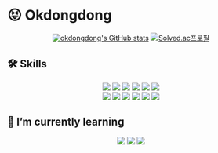 
# 😝 Okdongdong 
<div align="center"> 

  [![okdongdong's GitHub stats](https://github-readme-stats.vercel.app/api?username=okdongdong&show_icons=true&theme=blueberry&border_radius=10px)](https://github.com/okdongdong/github-readme-stats) 
  [![Solved.ac프로필](http://mazassumnida.wtf/api/v2/generate_badge?boj=jer0618)](https://solved.ac/jer0618)

</div>


## 🛠 Skills

<div align="center"> 

  <img src="https://img.shields.io/badge/Python-3776AB?style=for-the-badge&logo=Python&logoColor=ffffff"/>
  <img src="https://img.shields.io/badge/JAVA-007396?style=for-the-badge&logo=java&logoColor=white">
  <img src="https://img.shields.io/badge/mysql-4479A1?style=for-the-badge&logo=mysql&logoColor=white">
  <img src="https://img.shields.io/badge/javascript-F7DF1E?style=for-the-badge&logo=javascript&logoColor=black">
  <img src="https://img.shields.io/badge/html-E34F26?style=for-the-badge&logo=html5&logoColor=white">
  <img src="https://img.shields.io/badge/css-1572B6?style=for-the-badge&logo=css3&logoColor=white">
  <br/>
  <img src="https://img.shields.io/badge/spring-6DB33F?style=for-the-badge&logo=spring&logoColor=ffffff"/>
  <img src="https://img.shields.io/badge/django-092E20?style=for-the-badge&logo=django&logoColor=ffffff"/>
  <img src="https://img.shields.io/badge/vue.js-4FC08D?style=for-the-badge&logo=vue.js&logoColor=white">
  <img src="https://img.shields.io/badge/bootstrap-7952B3?style=for-the-badge&logo=bootstrap&logoColor=white">
  <img src="https://img.shields.io/badge/Vuetify-1867C0?style=for-the-badge&logo=Vuetify&logoColor=ffffff"/>
  <img src="https://img.shields.io/badge/github-181717?style=for-the-badge&logo=github&logoColor=white">

</div>

## 🌱 I’m currently learning
<div align="center"> 

  <img src="https://img.shields.io/badge/react-61DAFB?style=for-the-badge&logo=react&logoColor=black">
  <img src="https://img.shields.io/badge/redux-764ABC?style=for-the-badge&logo=react&logoColor=ffffff">
  <img src="https://img.shields.io/badge/typescript-3178C6?style=for-the-badge&logo=react&logoColor=ffffff">
   
</div>


<!--
**okdongdong/okdongdong** is a ✨ _special_ ✨ repository because its `README.md` (this file) appears on your GitHub profile.
<img src="https://img.shields.io/badge/{내용}-{배경 색깔}?style=for-the-badge&logo={로고이름}&logoColor={로고 색깔}"/>

Here are some ideas to get you started:

- 🔭 I’m currently working on ...
- 🌱 I’m currently learning ...
- 👯 I’m looking to collaborate on ...
- 🤔 I’m looking for help with ...
- 💬 Ask me about ...
- 📫 How to reach me: ...
- 😄 Pronouns: ...
- ⚡ Fun fact: ...
-->
